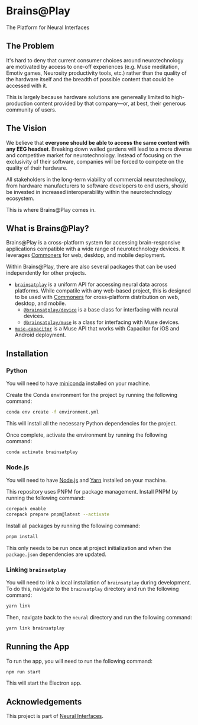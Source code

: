 # Brains@Play
The Platform for Neural Interfaces

## The Problem
It's hard to deny that current consumer choices around neurotechnology are motivated by access to one-off experiences (e.g. Muse meditation, Emotiv games, Neurosity productivity tools, etc.) rather than the quality of the hardware itself and the breadth of possible content that could be accessed with it. 

This is largely because hardware solutions are genereally limited to high-production content provided by that company—or, at best, their generous community of users.

## The Vision
We believe that **everyone should be able to access the same content with any EEG headset**. Breaking down walled gardens will lead to a more diverse and competitive market for neurotechnology. Instead of focusing on the exclusivity of their software, companies will be forced to compete on the quality of their hardware.

All stakeholders in the long-term viability of commercial neurotechnology, from hardware manufacturers to software developers to end users, should be invested in increased interoperability within the neurotechnology ecosystem.

This is where Brains@Play comes in.

## What is Brains@Play?
Brains@Play is a cross-platform system for accessing brain-responsive applications compatible with a wide range of neurotechnology devices. It leverages [Commoners](https://commoners.dev) for web, desktop, and mobile deployment.

Within Brains@Play, there are also several packages that can be used independently for other projects.
- [`brainsatplay`](./packages/brainsatplay) is a uniform API for accessing neural data across platforms. While compatile with any web-based project, this is designed to be used with [Commoners](https://commoners.dev) for cross-platform distribution on web, desktop, and mobile.
    - [`@brainsatplay/device`](./packages/@brainsatplay/device) is a base class for interfacing with neural devices.
    - [`@brainsatplay/muse`](./packages/@brainsatplay/muse) is a class for interfacing with Muse devices.
- [`muse-capacitor`](./packages/muse-capacitor) is a Muse API that works with Capacitor for iOS and Android deployment.

## Installation
### Python
You will need to have [miniconda](https://docs.conda.io/en/latest/miniconda.html) installed on your machine.

Create the Conda environment for the project by running the following command:

```bash
conda env create -f environment.yml 
```
This will install all the necessary Python dependencies for the project.

Once complete, activate the environment by running the following command:
```bash
conda activate brainsatplay
```

### Node.js
You will need to have [Node.js](https://nodejs.org/en/) and [Yarn](https://yarnpkg.com/getting-started/install) installed on your machine.

This repository uses PNPM for package management. Install PNPM by running the following command:
```bash
corepack enable
corepack prepare pnpm@latest --activate
```

Install all packages by running the following command:
```bash
pnpm install
```

This only needs to be run once at project initialization and when the `package.json` dependencies are updated.

### Linking `brainsatplay`
You will need to link a local installation of `brainsatplay` during development. To do this, navigate to the `brainsatplay` directory and run the following command:
```bash
yarn link
```

Then, navigate back to the `neural` directory and run the following command:
```bash
yarn link brainsatplay
```

## Running the App
To run the app, you will need to run the following command:
```bash
npm run start
```

This will start the Electron app.

## Acknowledgements
This project is part of [Neural Interfaces](https://github.com/neuralinterfaces).